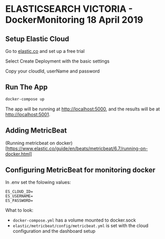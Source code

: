# ELASTICSEARCH VICTORIA - DockerMonitoring 18 April 2019

## Setup Elastic Cloud

Go to [elastic.co](https://www.elastic.co/cloud/elasticsearch-service/signup) and set up a free trial

Select Create Deployment with the basic settings

Copy your cloudId, userName and password

## Run The App

```bash
docker-compose up
```
The app will be running at [http://localhost:5000](http://localhost:5000), and the results will be at [http://localhost:5001](http://localhost:5001).

## Adding MetricBeat

(Running metricbeat on docker)[https://www.elastic.co/guide/en/beats/metricbeat/6.7/running-on-docker.html]

## Configuring MetricBeat for monitoring docker

In .env set the folowing values:

```
ES_CLOUD_ID=
ES_USERNAME=
ES_PASSWORD=
```

What to look:

* `docker-compose.yml` has a volume mounted to docker.sock
* `elastic/metricbeat/config/metricbeat.yml` is set with the cloud configuration and the dashboard setup
